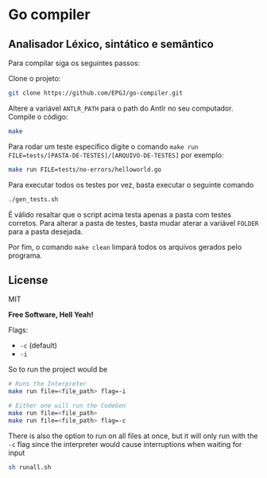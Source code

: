 # Go compiler
## Analisador Léxico, sintático e semântico

Para compilar siga os seguintes passos:

Clone o projeto: 

 ```sh
 git clone https://github.com/EPGJ/go-compiler.git
```
Altere a variável `ANTLR_PATH` para o path do Antlr no seu computador.
Compile o código: 
```sh
make
```

Para rodar um teste específico digite o comando `make run FILE=tests/[PASTA-DE-TESTES]/[ARQUIVO-DE-TESTES]` por exemplo:
```sh
make run FILE=tests/no-errors/helloworld.go
```
Para executar todos os testes por vez, basta executar o seguinte comando
```sh
./gen_tests.sh
```
É válido resaltar que o script acima testa apenas a pasta com testes corretos. Para alterar a pasta de testes, basta mudar aterar a variável `FOLDER` para a pasta desejada.

Por fim, o comando `make clean` limpará todos os arquivos gerados pelo programa.


## License

MIT

**Free Software, Hell Yeah!**




Flags:
  * `-c` (default)
  * `-i`

So to run the project would be
```bash
# Runs the Interpreter
make run file=<file_path> flag=-i

# Either one will run the CodeGen
make run file=<file_path>
make run file=<file_path> flag=-c
```


There is also the option to run on all files at once, but it will only run with the `-c` flag since the interpreter would cause interruptions when waiting for input
```bash
sh runall.sh
```
